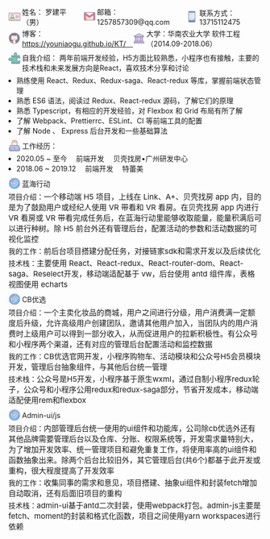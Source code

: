 <style type="text/css" rel="stylesheet">
  .box_flex {
    display: flex;
    align-items: center;
    position: relative;
  }
  .float_text {
    word-break: break-word;
  }
  .float_text > img {
    float: left;
  }
  .icon {
    width: 24px;
    padding: 0 3px 0 0;
  }
  .work_experience_content {
    font-size: 15px;
  }
  .margin_bottom3 {
    margin: 0 0 3px 0;
  }
  .margin_bottom5 {
    margin: 0 0 5px 0;
  }
  .margin_bottom8 {
    margin: 0 0 8px 0;
  }
  .margin_left8 {
    margin: 0 0 0 -8px;
  }
</style>

<p class="box_flex margin_bottom3">
  <img class="icon" src="./name.png" />
  <span>姓名： 罗建平（男）　　</span>
  <img class="icon" src="./email.png" />
  <span>邮箱： 1257857309@qq.com　　</span>
  <img class="icon" src="./phone.png" />
  <span>联系方式： 13715112475</span>
</p>
<p class="box_flex margin_bottom8">
  <img class="icon" src="./github.png" style="vertical-align: bottom;" />
  <span>
    博客： <a href="https://youniaogu.github.io/KT/" target="_blank">https://youniaogu.github.io/KT/　</a>
  </span>
  <img class="icon" src="./university.png" />
  <span>大学：华南农业大学 软件工程（2014.09-2018.06）</span>
</p>

<p class="float_text margin_bottom5">
  <img class="icon" src="./puzzle.png" />自我介绍：
  两年前端开发经验，H5方面比较熟悉，小程序也有接触，主要的技术栈和未来发展方向是React，喜欢技术分享和讨论
</p>

<ul class="margin_bottom8">
  <li class="margin_left8">熟练使用 React、Redux、Redux-saga、React-redux 等库，掌握前端状态管理</li>
  <li class="margin_left8">熟悉 ES6 语法，阅读过 Redux、React-redux 源码，了解它们的原理</li>
  <li class="margin_left8">熟悉 Typescript，有相应的开发经验，对 Flexbox 和 Grid 布局有所了解</li>
  <li class="margin_left8">了解 Webpack、Prettierrc、ESLint、CI 等前端工具的配置</li>
  <li class="margin_left8">了解 Node 、 Express 后台开发和一些基础算法</li>
</ul>

<p class="box_flex margin_bottom3">
  <img class="icon" src="./working.png" />工作经历：
</p>
<ul class="margin_bottom8">
  <li class="margin_left8">2020.05 ~ 至今 　前端开发 　贝壳找房•广州研发中心</li>
  <li class="margin_left8">2018.06 ~ 2019.12 　前端开发 　特蕾美</li>
</ul>

<p class="box_flex margin_bottom3">
  <img class="icon" src="./project.png" />蓝海行动
</p>
<p class="margin_bottom3">
  项目介绍：<span class="work_experience_content">一个移动端 H5 项目，上线在 Link、A+、贝壳找房 app 内，目的是为了鼓励用户或经纪人使用 VR 带看和 VR 看房。在贝壳找房 app 内进行 VR 看房或 VR 带看完成任务后，在蓝海行动里能够收取能量，能量积满后可以进行种树。除 H5 前台外还有管理后台，配置活动的参数和活动数据的可视化监控</span>
</p>
<p class="margin_bottom3">
  我的工作：<span class="work_experience_content">前后台项目搭建分配任务，对接链家sdk和需求开发以及后续优化</span>
</p>
<p class="margin_bottom8">
  技术栈：<span class="work_experience_content">主要使用 React、React-redux、React-router-dom、React-saga、Reselect开发，移动端适配基于 vw，后台使用 antd 组件库，表格视图使用 echarts</span>
</p>

<p class="box_flex margin_bottom3">
  <img class="icon" src="./project.png" />CB优选
  </p>
<p class="margin_bottom3">
  项目介绍：<span class="work_experience_content">一个主卖化妆品的商城，用户之间进行分级，用户消费满一定额度后升级，允许高级用户创建团队，邀请其他用户加入，当团队内的用户消费时上级用户可以得到一部分收入，从而促进用户的拉新积极性。有公众号和小程序两个渠道，还有对应的管理后台配置活动和监控数据</span>
</p>
<p class="margin_bottom3">
  我的工作：<span class="work_experience_content">CB优选官网开发，小程序购物车、活动模块和公众号H5会员模块开发，管理后台抽象组件，与其他后台统一管理</span>
</p>
<p class="margin_bottom8">
  技术栈：<span class="work_experience_content">公众号是H5开发，小程序基于原生wxml，通过自制小程序redux轮子，公众号和小程序公用redux和redux-saga部分，节省开发成本，移动端适配使用rem和flexbox</span>
</p>

<p class="box_flex margin_bottom3">
  <img class="icon" src="./project.png" />Admin-ui/js
</p>
<p class="margin_bottom3">
  项目介绍：<span class="work_experience_content">内部管理后台统一使用的ui组件和功能库，公司除cb优选外还有其他品牌需要管理后台以及仓库、分账、权限系统等，开发需求量特别大，为了增加开发效率、统一管理项目和避免重复工作，将使用率高的ui组件和函数抽象出来。除两个后台比较旧外，其它管理后台(共6个)都基于此开发或重构，很大程度提高了开发效率</span>
</p>
<p class="margin_bottom3">
  我的工作：<span class="work_experience_content">收集同事的需求和意见，项目搭建、抽象ui组件和封装fetch增加自动取消，还有后面旧项目的重构  </span>
</p>
<p class="margin_bottom3">
  技术栈：<span class="work_experience_content">admin-ui基于antd二次封装，使用webpack打包。admin-js主要是fetch、moment的封装和格式化函数，项目之间使用yarn workspaces进行依赖</span>
</p>
